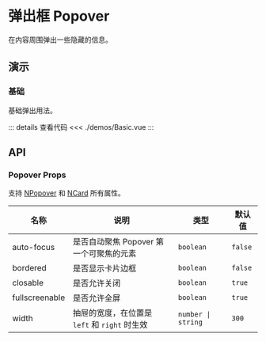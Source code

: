 # 弹出框 Popover

在内容周围弹出一些隐藏的信息。

## 演示

### 基础

基础弹出用法。

<PopoverBasic />

::: details 查看代码
<<< ./demos/Basic.vue
:::

## API

### Popover Props

支持 [NPopover](https://www.naiveui.com/zh-CN/light/components/popover#Popover-Props) 和 [NCard](https://www.naiveui.com/zh-CN/light/components/card#Card-Props) 所有属性。

| 名称           | 说明                                          | 类型               | 默认值  |
| -------------- | --------------------------------------------- | ------------------ | ------- |
| auto-focus     | 是否自动聚焦 Popover 第一个可聚焦的元素       | `boolean`          | `false` |
| bordered       | 是否显示卡片边框                              | `boolean`          | `false` |
| closable       | 是否允许关闭                                  | `boolean`          | `true`  |
| fullscreenable | 是否允许全屏                                  | `boolean`          | `true`  |
| width          | 抽屉的宽度，在位置是 `left` 和 `right` 时生效 | `number \| string` | `300`   |
